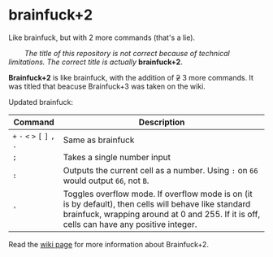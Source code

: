 # brainfuck+2
Like brainfuck, but with 2 more commands (that's a lie).

&nbsp;&nbsp;&nbsp;&nbsp;&nbsp;&nbsp;&nbsp;&nbsp;*The title of this repository is not correct because of technical limitations. The correct title is actually* **brainfuck+2**.

**Brainfuck+2** is like brainfuck, with the addition of ~~2~~ 3 more commands. It was titled that beacuse Brainfuck+3 was taken on the wiki.

Updated brainfuck:

Command | Description
--- | ---
`+` `-` `<` `>` `[` `]` `,` `.` | Same as brainfuck
`;` | Takes a single number input
`:` | Outputs the current cell as a number. Using `:` on `66` would output `66`, not `B`.
`'` | Toggles overflow mode. If overflow mode is on (it is by default), then cells will behave like standard brainfuck, wrapping around at 0 and 255. If it is off, cells can have any positive integer.

Read the [wiki page](https://esolangs.org/wiki/Brainfuck%2B2) for more information about Brainfuck+2.
